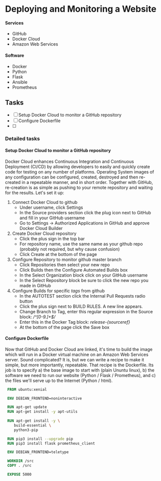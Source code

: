 # Deploying and Monitoring a Website

#### Services
 - GitHub
 - Docker Cloud
 - Amazon Web Services

#### Software
 - Docker
 - Python
 - Flask
 - Ansible
 - Prometheus

## Tasks
 - [ ] Setup Docker Cloud to monitor a GitHub repository
 - [ ] Configure Dockerfile 
 - [ ] 

### Detailed tasks
#### Setup Docker Cloud to monitor a GitHub repository
Docker Cloud enhances Continuous Integration and Continuous Deployment (CI/CD) by allowing developers to easily and quickly create code for testing on any number of platforms.  Operating System images of any configuration can be configured, created, destroyed and then re-created in a repeatable manner, and in short order.  Together with GitHub, re-creation is as simple as pushing to your remote repository and waiting for the results.  Let's set it up:
1. Connect Docker Cloud to github
    - Under username, click Settings
    - In the Source providers section click the plug icon next to GitHub and fill in your GitHub username
    - Go to Settings -> Authorized Applications in GitHub and approve Docker Cloud Builder
2. Create Docker Cloud repository
    - Click the plus sign in the top bar
    - For repository name, use the same name as your github repo (probably not required, but why cause confusion)
    - Click Create at the bottom of the page
3. Configure Repository to monitor github master branch
    - Click Repositories then select your new repo
    - Click Builds then the Configure Automated Builds box
    - In the Select Organization block click on your GitHub username
    - In the Select Repository block be sure to click the new repo you made in GitHub
4. Configure Builds for specific *tags* from github
    - In the AUTOTEST section click the Internal Pull Requests radio button
    - Click the plus sign next to BUILD RULES.  A new line appears.
    - Change Branch to Tag, enter this regular expression in the Source block:  */^[0-9.]+$/*
    - Enter this in the Docker Tag block:  *release-{sourceref}*
    - At the bottom of the page click the Save box

#### Configure Dockerfile
Now that GitHub and Docker Cloud are linked, it's time to build the image which will run in a Docker virtual machine on an Amazon Web Services server.  Sound complicated?  It is, but we can write a recipe to make it simple, but more importantly, repeatable.  That recipe is the Dockerfile.  Its job is to specify a) the base image to start with (plain Ununtu linux), b) the software we need to run our website (Python / Flask / Prometheus), and c) the files we'll serve up to the Internet (Python / html).

```Dockerfile
 FROM ubuntu:xenial 

 ENV DEBIAN_FRONTEND=noninteractive

 RUN apt-get update
 RUN apt-get install -y apt-utils
 
 RUN apt-get install -y \
    build-essential \
    python3-pip

 RUN pip3 install --upgrade pip
 RUN pip3 install flask prometheus_client

 ENV DEBIAN_FRONTEND=teletype

 WORKDIR /src
 COPY . /src

 EXPOSE 5000
```

